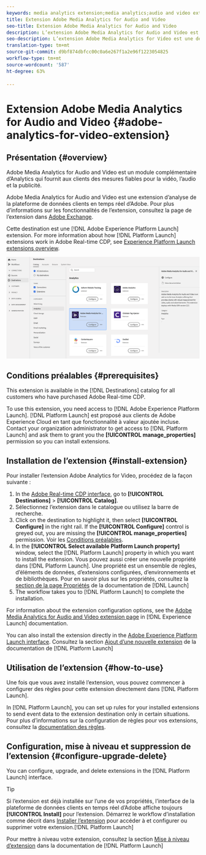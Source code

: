 ```yaml
---
keywords: media analytics extension;media analytics;audio and video extension
title: Extension Adobe Media Analytics for Audio and Video
seo-title: Extension Adobe Media Analytics for Audio and Video
description: L’extension Adobe Media Analytics for Audio and Video est une destination d’analyse de la plateforme de données clients en temps réel d’Adobe. Pour plus d’informations sur les fonctionnalités de l’extension, consultez la page de l’extension dans Adobe Exchange.
seo-description: L’extension Adobe Media Analytics for Video est une destination d’analyse de la plateforme de données clients en temps réel d’Adobe. Pour plus d’informations sur les fonctionnalités de l’extension, consultez la page de l’extension dans Adobe Exchange.
translation-type: tm+mt
source-git-commit: d9bf874dbfcc00c0a6e267f1a2e96f1223054825
workflow-type: tm+mt
source-wordcount: '587'
ht-degree: 63%

---
```



# Extension Adobe Media Analytics for Audio and Video {#adobe-analytics-for-video-extension}

## Présentation {#overview}

Adobe Media Analytics for Audio and Video est un module complémentaire d’Analytics qui fournit aux clients des mesures fiables pour la vidéo, l’audio et la publicité.

Adobe Media Analytics for Audio and Video est une extension d’analyse de la plateforme de données clients en temps réel d’Adobe. Pour plus d’informations sur les fonctionnalités de l’extension, consultez la page de l’extension dans [Adobe Exchange](https://exchange.adobe.com/experiencecloud.details.100157.html).

Cette destination est une [!DNL Adobe Experience Platform Launch] extension. For more information about how [!DNL Platform Launch] extensions work in Adobe Real-time CDP, see [Experience Platform Launch extensions overview](/help/rtcdp/destinations/experience-platform-launch-extensions.md).

![Extension Adobe Media Analytics for Audio and Video](/help/rtcdp/destinations/assets/adobe-video-analytics-extension.png)

## Conditions préalables  {#prerequisites}

This extension is available in the [!DNL Destinations] catalog for all customers who have purchased Adobe Real-time CDP.

To use this extension, you need access to [!DNL Adobe Experience Platform Launch]. [!DNL Platform Launch] est proposé aux clients de Adobe Experience Cloud en tant que fonctionnalité à valeur ajoutée incluse. Contact your organization administrator to get access to [!DNL Platform Launch] and ask them to grant you the **[!UICONTROL manage_properties]** permission so you can install extensions.

## Installation de l’extension {#install-extension}

Pour installer l’extension Adobe Analytics for Video, procédez de la façon suivante :

1. In the [Adobe Real-time CDP interface](http://platform.adobe.com/), go to **[!UICONTROL Destinations]** > **[!UICONTROL Catalog]**.
2. Sélectionnez l’extension dans le catalogue ou utilisez la barre de recherche.
3. Click on the destination to highlight it, then select **[!UICONTROL Configure]** in the right rail. If the **[!UICONTROL Configure]** control is greyed out, you are missing the **[!UICONTROL manage_properties]** permission. Voir les [Conditions préalables](#prerequisites).
4. In the **[!UICONTROL Select available Platform Launch property]** window, select the [!DNL Platform Launch] property in which you want to install the extension. Vous pouvez aussi créer une nouvelle propriété dans [!DNL Platform Launch]. Une propriété est un ensemble de règles, d’éléments de données, d’extensions configurées, d’environnements et de bibliothèques. Pour en savoir plus sur les propriétés, consultez la [section de la page Propriétés](https://docs.adobe.com/content/help/fr-FR/launch/using/reference/admin/companies-and-properties.html#properties-page) de la documentation de [!DNL Launch]
5. The workflow takes you to [!DNL Platform Launch] to complete the installation.

For information about the extension configuration options, see the [Adobe Media Analytics for Audio and Video extension page](https://docs.adobe.com/content/help/fr-FR/launch/using/extensions-ref/adobe-extension/media-analytics-extension/overview.html) in [!DNL Experience Launch] documentation.

You can also install the extension directly in the [Adobe Experience Platform Launch interface](https://launch.adobe.com/). Consultez la section [Ajout d’une nouvelle extension](https://docs.adobe.com/content/help/fr-FR/launch/using/reference/manage-resources/extensions/overview.html#add-a-new-extension) de la documentation de [!DNL Platform Launch]


## Utilisation de l’extension {#how-to-use}

Une fois que vous avez installé l’extension, vous pouvez commencer à configurer des règles pour cette extension directement dans [!DNL Platform Launch].

In [!DNL Platform Launch], you can set up rules for your installed extensions to send event data to the extension destination only in certain situations. Pour plus d’informations sur la configuration de règles pour vos extensions, consultez la [documentation des règles](https://docs.adobe.com/help/fr-FR/launch/using/reference/manage-resources/rules.html).

## Configuration, mise à niveau et suppression de l’extension {#configure-upgrade-delete}

You can configure, upgrade, and delete extensions in the [!DNL Platform Launch] interface.

>[!TIP]
>
>Si l’extension est déjà installée sur l’une de vos propriétés, l’interface de la plateforme de données clients en temps réel d’Adobe affiche toujours **[!UICONTROL Install]** pour l’extension. Démarrez le workflow d’installation comme décrit dans [Installer l’extension](#install-extension) pour accéder à et configurer ou supprimer votre extension.[!DNL Platform Launch]

Pour mettre à niveau votre extension, consultez la section [Mise à niveau d’extension](https://docs.adobe.com/content/help/fr-FR/launch/using/reference/manage-resources/extensions/extension-upgrade.html) dans la documentation de [!DNL Platform Launch]



